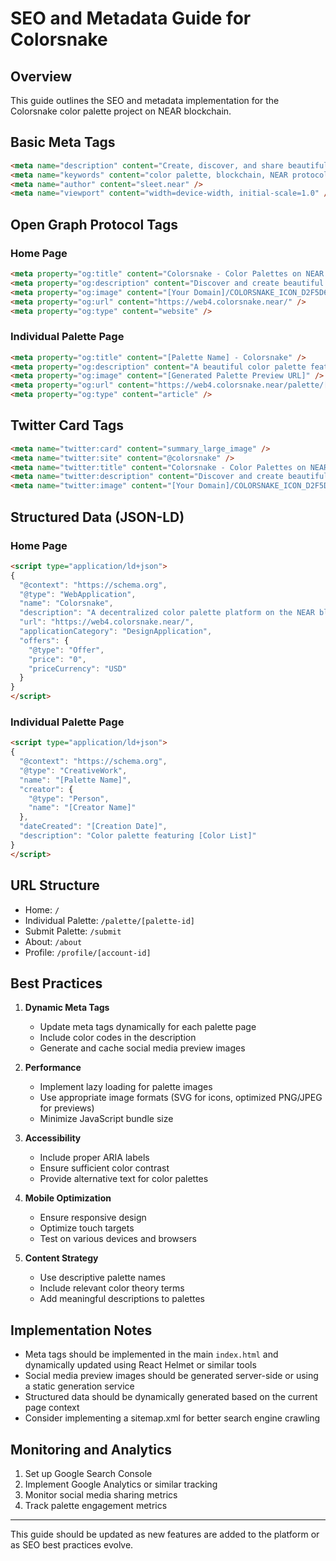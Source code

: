 # SEO and Metadata Guide for Colorsnake

## Overview
This guide outlines the SEO and metadata implementation for the Colorsnake color palette project on NEAR blockchain.

## Basic Meta Tags
```html
<meta name="description" content="Create, discover, and share beautiful color palettes on the NEAR blockchain. Find the perfect color combination for your next project." />
<meta name="keywords" content="color palette, blockchain, NEAR protocol, web3, design tools, color schemes, color combinations" />
<meta name="author" content="sleet.near" />
<meta name="viewport" content="width=device-width, initial-scale=1.0" />
```

## Open Graph Protocol Tags
### Home Page
```html
<meta property="og:title" content="Colorsnake - Color Palettes on NEAR Blockchain" />
<meta property="og:description" content="Discover and create beautiful color palettes stored on the NEAR blockchain. The perfect tool for designers and developers." />
<meta property="og:image" content="[Your Domain]/COLORSNAKE_ICON_D2F5D6_300.svg" />
<meta property="og:url" content="https://web4.colorsnake.near/" />
<meta property="og:type" content="website" />
```

### Individual Palette Page
```html
<meta property="og:title" content="[Palette Name] - Colorsnake" />
<meta property="og:description" content="A beautiful color palette featuring [Color Count] colors. View, save, and share this palette on Colorsnake." />
<meta property="og:image" content="[Generated Palette Preview URL]" />
<meta property="og:url" content="https://web4.colorsnake.near/palette/[Palette ID]" />
<meta property="og:type" content="article" />
```

## Twitter Card Tags
```html
<meta name="twitter:card" content="summary_large_image" />
<meta name="twitter:site" content="@colorsnake" />
<meta name="twitter:title" content="Colorsnake - Color Palettes on NEAR Blockchain" />
<meta name="twitter:description" content="Discover and create beautiful color palettes stored on the NEAR blockchain." />
<meta name="twitter:image" content="[Your Domain]/COLORSNAKE_ICON_D2F5D6_300.svg" />
```

## Structured Data (JSON-LD)
### Home Page
```html
<script type="application/ld+json">
{
  "@context": "https://schema.org",
  "@type": "WebApplication",
  "name": "Colorsnake",
  "description": "A decentralized color palette platform on the NEAR blockchain",
  "url": "https://web4.colorsnake.near/",
  "applicationCategory": "DesignApplication",
  "offers": {
    "@type": "Offer",
    "price": "0",
    "priceCurrency": "USD"
  }
}
</script>
```

### Individual Palette Page
```html
<script type="application/ld+json">
{
  "@context": "https://schema.org",
  "@type": "CreativeWork",
  "name": "[Palette Name]",
  "creator": {
    "@type": "Person",
    "name": "[Creator Name]"
  },
  "dateCreated": "[Creation Date]",
  "description": "Color palette featuring [Color List]"
}
</script>
```

## URL Structure
- Home: `/`
- Individual Palette: `/palette/[palette-id]`
- Submit Palette: `/submit`
- About: `/about`
- Profile: `/profile/[account-id]`

## Best Practices
1. **Dynamic Meta Tags**
   - Update meta tags dynamically for each palette page
   - Include color codes in the description
   - Generate and cache social media preview images

2. **Performance**
   - Implement lazy loading for palette images
   - Use appropriate image formats (SVG for icons, optimized PNG/JPEG for previews)
   - Minimize JavaScript bundle size

3. **Accessibility**
   - Include proper ARIA labels
   - Ensure sufficient color contrast
   - Provide alternative text for color palettes

4. **Mobile Optimization**
   - Ensure responsive design
   - Optimize touch targets
   - Test on various devices and browsers

5. **Content Strategy**
   - Use descriptive palette names
   - Include relevant color theory terms
   - Add meaningful descriptions to palettes

## Implementation Notes
- Meta tags should be implemented in the main `index.html` and dynamically updated using React Helmet or similar tools
- Social media preview images should be generated server-side or using a static generation service
- Structured data should be dynamically generated based on the current page context
- Consider implementing a sitemap.xml for better search engine crawling

## Monitoring and Analytics
1. Set up Google Search Console
2. Implement Google Analytics or similar tracking
3. Monitor social media sharing metrics
4. Track palette engagement metrics

---

This guide should be updated as new features are added to the platform or as SEO best practices evolve.